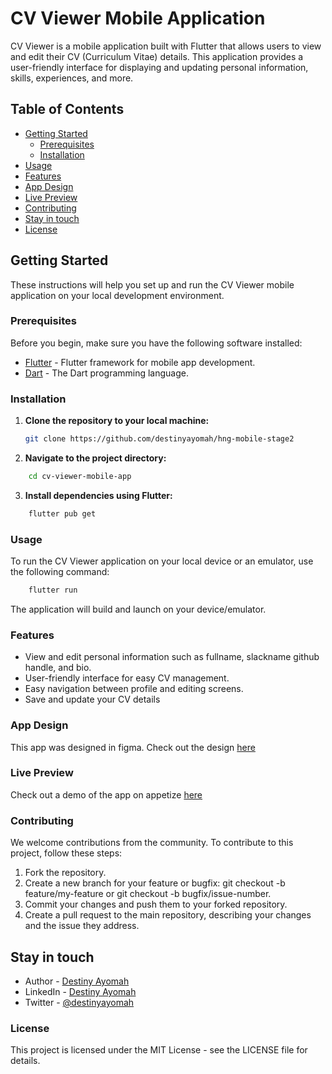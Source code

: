 # CV Viewer Mobile Application

CV Viewer is a mobile application built with Flutter that allows users to view and edit their CV (Curriculum Vitae) details. This application provides a user-friendly interface for displaying and updating personal information, skills, experiences, and more.

## Table of Contents

- [Getting Started](#getting-started)
  - [Prerequisites](#prerequisites)
  - [Installation](#installation)
- [Usage](#usage)
- [Features](#features)
- [App Design](#app-design)
- [Live Preview](#live-preview)
- [Contributing](#contributing)
- [Stay in touch](#Stay-in-touch)
- [License](#license)

## Getting Started

These instructions will help you set up and run the CV Viewer mobile application on your local development environment.

### Prerequisites

Before you begin, make sure you have the following software installed:

- [Flutter](https://flutter.dev/docs/get-started/install) - Flutter framework for mobile app development.
- [Dart](https://dart.dev/get-dart) - The Dart programming language.

### Installation

1. **Clone the repository to your local machine:**

   ```bash
   git clone https://github.com/destinyayomah/hng-mobile-stage2
   ```

2. **Navigate to the project directory:**

```bash
    cd cv-viewer-mobile-app
```

3. **Install dependencies using Flutter:**

```bash
    flutter pub get
```

### Usage

To run the CV Viewer application on your local device or an emulator, use the following command:

```bash
    flutter run
```

The application will build and launch on your device/emulator.

### Features

- View and edit personal information such as fullname, slackname github handle, and bio.
- User-friendly interface for easy CV management.
- Easy navigation between profile and editing screens.
- Save and update your CV details

### App Design

This app was designed in figma. Check out the design <a href="https://www.figma.com/file/9ZIAbuJENqVjpEImP5ECPu/Cv-Viewer-HNG-MOBILE-STAGE2?type=design&node-id=0-1&mode=design&t=igQIgi6hAwkTUsIw-0">here</a>

### Live Preview
Check out a demo of the app on appetize <a href="https://appetize.io/app/6b7aeo4wvw57x6bz4pwkg3jneu?device=pixel7pro&osVersion=13.0&scale=50">here</a>

### Contributing

We welcome contributions from the community. To contribute to this project, follow these steps:

1. Fork the repository.
2. Create a new branch for your feature or bugfix: git checkout -b feature/my-feature or git checkout -b bugfix/issue-number.
3. Commit your changes and push them to your forked repository.
4. Create a pull request to the main repository, describing your changes and the issue they address.

## Stay in touch

- Author - <a href="https://github.com/destinyayomah">Destiny Ayomah</a>
- LinkedIn - <a href="https://www.linkedin.com/in/destiny-ayomah-822286197">Destiny Ayomah</a>
- Twitter - <a href="https://twitter.com/destiny_ayomah?t=57a60xIgFqu4TaLqDhRStQ&s=09">@destinyayomah</a>

### License

This project is licensed under the MIT License - see the LICENSE file for details.


